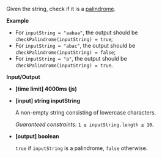 ﻿Given the string, check if it is a [palindrome](keyword://palindrome).

**Example**

*   For `inputString = "aabaa"`, the output should be
    `checkPalindrome(inputString) = true`;
*   For `inputString = "abac"`, the output should be
    `checkPalindrome(inputString) = false`;
*   For `inputString = "a"`, the output should be
    `checkPalindrome(inputString) = true`.

**Input/Output**

*   **[time limit] 4000ms (js)**

*   **[input] string inputString**

    A non-empty string consisting of lowercase characters.

    _Guaranteed constraints:_
    `1 ≤ inputString.length ≤ 10`.

*   **[output] boolean**

    `true` if `inputString` is a palindrome, `false` otherwise.